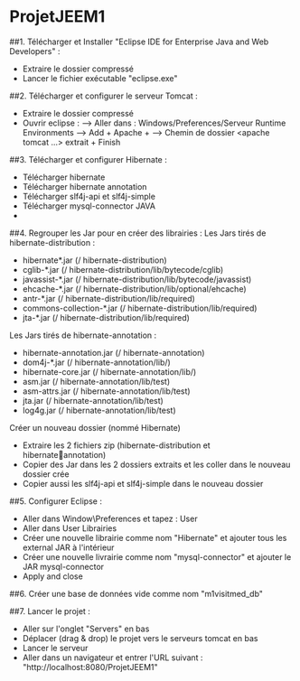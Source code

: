 # ProjetJEEM1

##1. Télécharger et Installer "Eclipse IDE for Enterprise Java and Web Developers" :
- Extraire le dossier compressé
- Lancer le fichier exécutable "eclipse.exe"

##2. Télécharger et configurer le serveur Tomcat :
- Extraire le dossier compressé
- Ouvrir eclipse :
--> Aller dans : Windows/Preferences/Serveur Runtime Environments
--> Add + Apache + <version de votre Tomcat>
--> Chemin de dossier <apache tomcat ...> extrait + Finish

##3. Télécharger et configurer Hibernate :
- Télécharger hibernate
- Télécharger hibernate annotation
- Télécharger slf4j-api et slf4j-simple
- Télécharger mysql-connector JAVA
- 
##4. Regrouper les Jar pour en créer des librairies :
Les Jars tirés de hibernate-distribution :
- hibernate*.jar (/ hibernate-distribution)
- cglib-*.jar (/ hibernate-distribution/lib/bytecode/cglib)
- javassist-*.jar (/ hibernate-distribution/lib/bytecode/javassist)
- ehcache-*.jar (/ hibernate-distribution/lib/optional/ehcache)
- antr-*.jar (/ hibernate-distribution/lib/required)
- commons-collection-*.jar (/ hibernate-distribution/lib/required)
- jta-*.jar (/ hibernate-distribution/lib/required)

Les Jars tirés de hibernate-annotation :
- hibernate-annotation.jar (/ hibernate-annotation)
- dom4j-*.jar (/ hibernate-annotation/lib/)
- hibernate-core.jar (/ hibernate-annotation/lib/)
- asm.jar (/ hibernate-annotation/lib/test)
- asm-attrs.jar (/ hibernate-annotation/lib/test)
- jta.jar (/ hibernate-annotation/lib/test)
- log4g.jar (/ hibernate-annotation/lib/test)

Créer un nouveau dossier (nommé Hibernate)
- Extraire les 2 fichiers zip (hibernate-distribution et hibernateannotation)
- Copier des Jar dans les 2 dossiers extraits et les coller dans le nouveau dossier crée
- Copier aussi les slf4j-api et slf4j-simple dans le nouveau dossier

##5. Configurer Eclipse :
- Aller dans Window\Preferences et tapez : User
- Aller dans User Librairies
- Créer une nouvelle librairie comme nom "Hibernate" et ajouter tous les external JAR à l'intérieur
- Créer une nouvelle livrairie comme nom "mysql-connector" et ajouter le JAR mysql-connector
- Apply and close

##6. Créer une base de données vide comme nom "m1visitmed_db"

##7. Lancer le projet :
- Aller sur l'onglet "Servers" en bas
- Déplacer (drag & drop) le projet vers le serveurs tomcat en bas
- Lancer le serveur
- Aller dans un navigateur et entrer l'URL suivant : "http://localhost:8080/ProjetJEEM1"
